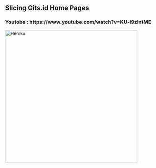<h2>Slicing Gits.id Home Pages</h2>
<h3>Youtobe : https://www.youtube.com/watch?v=KU-i9zlntME </h3>
<img src="https://ik.imagekit.io/falonez/landing_eqfo92lkI.png?ik-sdk-version=javascript-1.4.3&updatedAt=1676297765181" alt="Heroku" style="width:45vw" >
